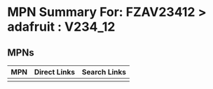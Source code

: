 



# MPN Summary For: FZAV23412 > adafruit : V234_12

## MPNs
  

|MPN|Direct Links|Search Links|
| :--- | :--- | :--- |
||||
